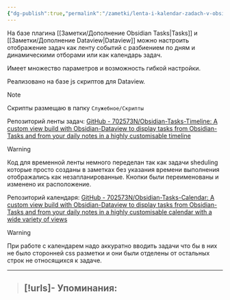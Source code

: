 ```yaml
---
{"dg-publish":true,"permalink":"/zametki/lenta-i-kalendar-zadach-v-obsidian/","created":"2024-07-17 20:20","updated":"2024-09-03T16:33:16+03:00"}
---
```


На базе плагина [[Заметки/Дополнение Obsidian Tasks\|Tasks]] и [[Заметки/Дополнение Dataview\|Dataview]]  можно настроить отображение задач как ленту событий с разбиением по дням и динамическими отборами или как календарь задач.

Имеет множество параметров и возможность гибкой настройки.

Реализовано на базе js скриптов для Dataview.

> [!note]
> Скрипты размещаю в папку `Служебное/Скрипты`

Репозиторий ленты задач:  [GitHub - 702573N/Obsidian-Tasks-Timeline: A custom view build with Obsidian-Dataview to display tasks from Obsidian-Tasks and from your daily notes in a highly customisable timeline](https://github.com/702573N/Obsidian-Tasks-Timeline)

> [!warning]
> Код для временной ленты немного переделан так как задачи sheduling которые просто созданы в заметках без указания времени выполнения отображались как незапланированные. 
> Кнопки были переименованы и изменено их расположение.

Репозиторий календаря: [GitHub - 702573N/Obsidian-Tasks-Calendar: A custom view build with Obsidian-Dataview to display tasks from Obsidian-Tasks and from your daily notes in a highly customisable calendar with a wide variety of views](https://github.com/702573N/Obsidian-Tasks-Calendar)

> [!warning]
> При работе с календарем надо аккуратно вводить задачи что бы в них не было сторонней css разметки и они были отделены от остальных строк не относящихся к задаче.

---
> [!urls]- Упоминания:
> - 